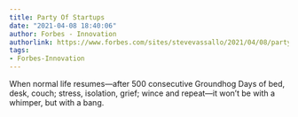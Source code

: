 ```yaml
---
title: Party Of Startups
date: "2021-04-08 18:40:06"
author: Forbes - Innovation
authorlink: https://www.forbes.com/sites/stevevassallo/2021/04/08/party-of-startups/
tags:
- Forbes-Innovation
---
```

When normal life resumes—after 500 consecutive Groundhog Days of bed, desk, couch; stress, isolation, grief; wince and repeat—it won’t be with a whimper, but with a bang.